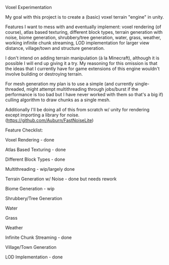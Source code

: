 Voxel Experimentation

My goal with this project is to create a (basic) voxel terrain "engine" in unity. 

Features I want to mess with and eventually implement: voxel rendering (of course), atlas based texturing, different block types, terrain generation with noise, biome generation, shrubbery/tree generation, water, grass, weather, working infinite chunk streaming, LOD implementation for larger view distance, village/town and structure generation.

I don't intend on adding terrain manipulation (à la Minecraft), although it is possible I will end up giving it a try. My reasoning for this omission is that the ideas that I currently have for game extensions of this engine wouldn't involve building or destroying terrain.

For mesh generation my plan is to use a simple (and currently single-threaded, might attempt multithreading through jobs/burst if the performance is too bad but I have never worked with them so that's a big if) culling algorithm to draw chunks as a single mesh.

Additionally I'll be doing all of this from scratch w/ unity for rendering except importing a library for noise. (https://github.com/Auburn/FastNoiseLite)


Feature Checklist:

Voxel Rendering - done

Atlas Based Texturing - done

Different Block Types - done

Multithreading - wip/largely done

Terrain Generation w/ Noise - done but needs rework

Biome Generation - wip

Shrubbery/Tree Generation

Water

Grass

Weather

Infinite Chunk Streaming - done

Village/Town Generation

LOD Implementation - done
